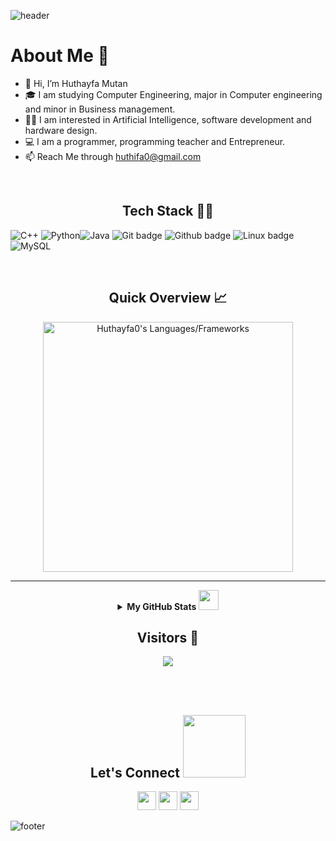 <!---
![header](https://capsule-render.vercel.app/api?type=wave&color=gradient&height=280&section=header&text=Hi%20there%20👋&fontSize=90)
--->
![header](https://capsule-render.vercel.app/api?type=waving&color=gradient&height=280&section=header&text=Hi%20there%20%F0%9F%91%8B&fontSize=90)



 
<h1>About Me 📌</h1>

- 👋 Hi, I’m Huthayfa Mutan
- 🎓 I am studying Computer Engineering, major in Computer engineering and minor in Business management.
- 👨‍💻 I am interested in Artificial Intelligence, software development and hardware design.
- 💻 I am a programmer, programming teacher and Entrepreneur.
- 📫 Reach Me through huthifa0@gmail.com
<br /> 

<h2 align="center"> Tech Stack 👨‍💻</h2>

 ![C++](https://img.shields.io/badge/c++-%2300599C.svg?style=for-the-badge&logo=c%2B%2B&logoColor=white) ![Python](https://img.shields.io/badge/python-3670A0?style=for-the-badge&logo=python&logoColor=ffdd54)![Java](https://img.shields.io/badge/java-%23ED8B00.svg?style=for-the-badge&logo=java&logoColor=white) ![Git badge](https://img.shields.io/badge/GIT-F05032?style=for-the-badge&logo=git&logoColor=white) ![Github badge](https://img.shields.io/badge/GitHub-100000?style=for-the-badge&logo=github&logoColor=white) ![Linux badge](https://img.shields.io/badge/Linux-FCC624?style=for-the-badge&logo=linux&logoColor=black) ![MySQL](https://img.shields.io/badge/mysql-%2300f.svg?style=for-the-badge&logo=mysql&logoColor=white)



<br />
<h2 align="center"> Quick Overview 📈</h2>
<p align = "center">
  <img src = "https://github-readme-stats.vercel.app/api/top-langs?username=Huthayfa0&show_icons=true&count_private=true&locale=en&layout=compact&langs_count=10&hide_border=true&bg_color=151515&title_color=FB8C00&text_color=fff&icon_color=fff" alt = "Huthayfa0's Languages/Frameworks" width = 400 />

 *** 
 
 <details align="center">
<summary><b>My GitHub Stats <img src='https://media1.giphy.com/media/du3J3cXyzhj75IOgvA/giphy.gif?cid=ecf05e47x2g034i9pzwtzzsd3xgg2w9nr94t4tflbbgo3008&rid=giphy.gif' width='32px'></b></summary>
<table>
  <thead>
 </p>
<center>
<p align = "center">
  <img src = "https://github-readme-stats.vercel.app/api?username=Huthayfa0&count_private=true&theme=dark&hide_border=true" alt = "Huthayfa0's Contribution" width = 400 >
  <img src = "https://github-readme-streak-stats.herokuapp.com?user=Huthayfa0&theme=dark&hide_border=true" alt = "Huthayfa0's Rating" width = 400 >
  </center>
</p>
<p align = "center">
  <img src = "https://github-profile-summary-cards.vercel.app/api/cards/profile-details?username=Huthayfa0&theme=monokai" alt = "Huthayfa0's profile Summary" width = 750 >
  </center>
</p>
<br />
</table>
</details>
 
<h2 align="center">Visitors 👀</h2>
<div align="center" >
  <img src="https://profile-counter.glitch.me/Huthayfa0/count.svg"></img>
</div>

<br /><br />
<h2 align="center">Let's Connect <img src='https://raw.githubusercontent.com/ShahriarShafin/ShahriarShafin/main/Assets/handshake.gif' width="100px"></h2> 
<p align="center">
  <a href = "mailto:huthifa0@gmail.com"><img src = "https://img.shields.io/badge/Gmail-D14836?style=for-the-badge&logo=gmail&logoColor=white" height = 30></a>
  <a href = "https://www.linkedin.com/in/huthayfa-mutan/"><img src = "https://img.shields.io/badge/LinkedIn-0077B5?style=for-the-badge&logo=linkedin&logoColor=white"     height = 30></a>
  <a href = "https://www.hackerrank.com/huthifa0"><img src = "https://img.shields.io/badge/-Hackerrank-BA94C?style=for-the-badge&logo=HackerRank&logoColor=white&color=black" height = 30></a>
  

![footer](https://capsule-render.vercel.app/api?type=waving&color=gradient&height=150&section=footer)
